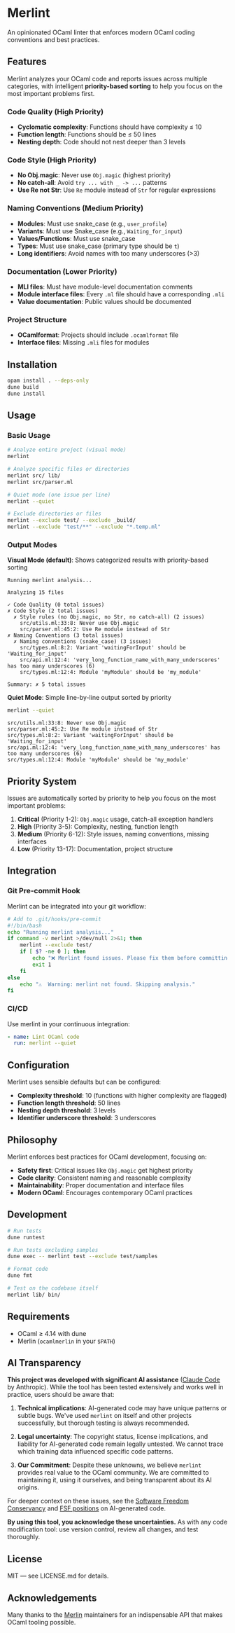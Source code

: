 # Merlint

An opinionated OCaml linter that enforces modern OCaml coding conventions and best practices.

## Features

Merlint analyzes your OCaml code and reports issues across multiple categories, with intelligent **priority-based sorting** to help you focus on the most important problems first.

### Code Quality (High Priority)
- **Cyclomatic complexity**: Functions should have complexity ≤ 10
- **Function length**: Functions should be ≤ 50 lines  
- **Nesting depth**: Code should not nest deeper than 3 levels

### Code Style (High Priority)
- **No Obj.magic**: Never use `Obj.magic` (highest priority)
- **No catch-all**: Avoid `try ... with _ -> ...` patterns
- **Use Re not Str**: Use `Re` module instead of `Str` for regular expressions

### Naming Conventions (Medium Priority)
- **Modules**: Must use snake_case (e.g., `user_profile`)
- **Variants**: Must use Snake_case (e.g., `Waiting_for_input`)
- **Values/Functions**: Must use snake_case
- **Types**: Must use snake_case (primary type should be `t`)
- **Long identifiers**: Avoid names with too many underscores (>3)

### Documentation (Lower Priority)
- **MLI files**: Must have module-level documentation comments
- **Module interface files**: Every `.ml` file should have a corresponding `.mli`
- **Value documentation**: Public values should be documented

### Project Structure
- **OCamlformat**: Projects should include `.ocamlformat` file
- **Interface files**: Missing `.mli` files for modules

## Installation

```bash
opam install . --deps-only
dune build
dune install
```

## Usage

### Basic Usage
```bash
# Analyze entire project (visual mode)
merlint

# Analyze specific files or directories
merlint src/ lib/
merlint src/parser.ml

# Quiet mode (one issue per line)
merlint --quiet

# Exclude directories or files
merlint --exclude test/ --exclude _build/
merlint --exclude "test/**" --exclude "*.temp.ml"
```

### Output Modes

**Visual Mode (default)**: Shows categorized results with priority-based sorting
```
Running merlint analysis...

Analyzing 15 files

✓ Code Quality (0 total issues)
✗ Code Style (2 total issues)
  ✗ Style rules (no Obj.magic, no Str, no catch-all) (2 issues)
    src/utils.ml:33:8: Never use Obj.magic
    src/parser.ml:45:2: Use Re module instead of Str
✗ Naming Conventions (3 total issues)
  ✗ Naming conventions (snake_case) (3 issues)
    src/types.ml:8:2: Variant 'waitingForInput' should be 'Waiting_for_input'
    src/api.ml:12:4: 'very_long_function_name_with_many_underscores' has too many underscores (6)
    src/types.ml:12:4: Module 'myModule' should be 'my_module'

Summary: ✗ 5 total issues
```

**Quiet Mode**: Simple line-by-line output sorted by priority
```bash
merlint --quiet
```
```
src/utils.ml:33:8: Never use Obj.magic
src/parser.ml:45:2: Use Re module instead of Str
src/types.ml:8:2: Variant 'waitingForInput' should be 'Waiting_for_input'
src/api.ml:12:4: 'very_long_function_name_with_many_underscores' has too many underscores (6)
src/types.ml:12:4: Module 'myModule' should be 'my_module'
```

## Priority System

Issues are automatically sorted by priority to help you focus on the most important problems:

1. **Critical** (Priority 1-2): `Obj.magic` usage, catch-all exception handlers
2. **High** (Priority 3-5): Complexity, nesting, function length
3. **Medium** (Priority 6-12): Style issues, naming conventions, missing interfaces
4. **Low** (Priority 13-17): Documentation, project structure

## Integration

### Git Pre-commit Hook
Merlint can be integrated into your git workflow:

```bash
# Add to .git/hooks/pre-commit
#!/bin/bash
echo "Running merlint analysis..."
if command -v merlint >/dev/null 2>&1; then
    merlint --exclude test/
    if [ $? -ne 0 ]; then
        echo "❌ Merlint found issues. Please fix them before committing."
        exit 1
    fi
else
    echo "⚠️  Warning: merlint not found. Skipping analysis."
fi
```

### CI/CD
Use merlint in your continuous integration:
```yaml
- name: Lint OCaml code
  run: merlint --quiet
```

## Configuration

Merlint uses sensible defaults but can be configured:

- **Complexity threshold**: 10 (functions with higher complexity are flagged)
- **Function length threshold**: 50 lines
- **Nesting depth threshold**: 3 levels
- **Identifier underscore threshold**: 3 underscores

## Philosophy

Merlint enforces best practices for OCaml development, focusing on:
- **Safety first**: Critical issues like `Obj.magic` get highest priority
- **Code clarity**: Consistent naming and reasonable complexity
- **Maintainability**: Proper documentation and interface files
- **Modern OCaml**: Encourages contemporary OCaml practices

## Development

```bash
# Run tests
dune runtest

# Run tests excluding samples
dune exec -- merlint test --exclude test/samples

# Format code
dune fmt

# Test on the codebase itself
merlint lib/ bin/
```

## Requirements

- OCaml ≥ 4.14 with dune
- Merlin (`ocamlmerlin` in your `$PATH`)

## AI Transparency

**This project was developed with significant AI assistance** ([Claude Code](https://www.anthropic.com/claude-code) by Anthropic). While the tool has been tested extensively and works well in practice, users should be aware that:

1. **Technical implications**: AI-generated code may have unique patterns or subtle bugs. We've used `merlint` on itself and other projects successfully, but thorough testing is always recommended.

2. **Legal uncertainty**: The copyright status, license implications, and liability for AI-generated code remain legally untested. We cannot trace which training data influenced specific code patterns.

3. **Our Commitment**: Despite these unknowns, we believe `merlint` provides real value to the OCaml community. We are committed to maintaining it, using it ourselves, and being transparent about its AI origins.

For deeper context on these issues, see the [Software Freedom Conservancy](https://sfconservancy.org/blog/2022/feb/03/github-copilot-copyleft-gpl/) and [FSF positions](https://www.fsf.org/blogs/licensing/fsf-funded-call-for-white-papers-on-questions-around-copilot/) on AI-generated code.

**By using this tool, you acknowledge these uncertainties.** As with any code modification tool: use version control, review all changes, and test thoroughly.

## License

MIT — see LICENSE.md for details.

## Acknowledgements

Many thanks to the [Merlin](https://github.com/ocaml/merlin) maintainers for an indispensable API that makes OCaml tooling possible.